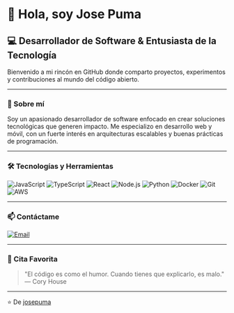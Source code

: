 # 👋 Hola, soy Jose Puma

## 💻 Desarrollador de Software & Entusiasta de la Tecnología

Bienvenido a mi rincón en GitHub donde comparto proyectos, experimentos y contribuciones al mundo del código abierto.

---

### 🚀 Sobre mí

Soy un apasionado desarrollador de software enfocado en crear soluciones tecnológicas que generen impacto. Me especializo en desarrollo web y móvil, con un fuerte interés en arquitecturas escalables y buenas prácticas de programación.

---

### 🛠️ Tecnologías y Herramientas

![JavaScript](https://img.shields.io/badge/-JavaScript-F7DF1E?style=flat-square&logo=javascript&logoColor=black)
![TypeScript](https://img.shields.io/badge/-TypeScript-3178C6?style=flat-square&logo=typescript&logoColor=white)
![React](https://img.shields.io/badge/-React-61DAFB?style=flat-square&logo=react&logoColor=black)
![Node.js](https://img.shields.io/badge/-Node.js-339933?style=flat-square&logo=node.js&logoColor=white)
![Python](https://img.shields.io/badge/-Python-3776AB?style=flat-square&logo=python&logoColor=white)
![Docker](https://img.shields.io/badge/-Docker-2496ED?style=flat-square&logo=docker&logoColor=white)
![Git](https://img.shields.io/badge/-Git-F05032?style=flat-square&logo=git&logoColor=white)
![AWS](https://img.shields.io/badge/-AWS-232F3E?style=flat-square&logo=amazon-aws&logoColor=white)

---

### 📫 Contáctame

[![Email](https://img.shields.io/badge/-Email-D14836?style=flat-square&logo=gmail&logoColor=white)](mailto:josepuma@sayrin.cl)

---

### 💭 Cita Favorita

> "El código es como el humor. Cuando tienes que explicarlo, es malo." — Cory House

---

⭐️ De [josepuma](https://github.com/josepuma)
